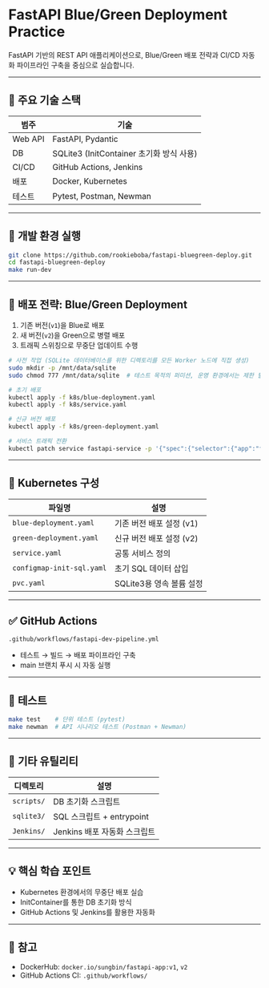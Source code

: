 # FastAPI Blue/Green Deployment Practice

FastAPI 기반의 REST API 애플리케이션으로, Blue/Green 배포 전략과 CI/CD 자동화 파이프라인 구축을 중심으로 실습합니다.

---

## 📌 주요 기술 스택

| 범주       | 기술                                      |
|------------|-------------------------------------------|
| Web API    | FastAPI, Pydantic                         |
| DB         | SQLite3 (InitContainer 초기화 방식 사용)  |
| CI/CD      | GitHub Actions, Jenkins                   |
| 배포       | Docker, Kubernetes                        |
| 테스트     | Pytest, Postman, Newman                   |

---

## 🔧 개발 환경 실행

```bash
git clone https://github.com/rookieboba/fastapi-bluegreen-deploy.git
cd fastapi-bluegreen-deploy
make run-dev
```

---

## 🚀 배포 전략: Blue/Green Deployment

1. 기존 버전(`v1`)을 Blue로 배포
2. 새 버전(`v2`)을 Green으로 병렬 배포
3. 트래픽 스위칭으로 무중단 업데이트 수행

```bash
# 사전 작업 (SQLite 데이터베이스를 위한 디렉토리를 모든 Worker 노드에 직접 생성)
sudo mkdir -p /mnt/data/sqlite
sudo chmod 777 /mnt/data/sqlite  # 테스트 목적의 퍼미션, 운영 환경에서는 제한 필요

# 초기 배포
kubectl apply -f k8s/blue-deployment.yaml
kubectl apply -f k8s/service.yaml

# 신규 버전 배포
kubectl apply -f k8s/green-deployment.yaml

# 서비스 트래픽 전환
kubectl patch service fastapi-service -p '{"spec":{"selector":{"app":"fastapi", "version":"green"}}}'
```

---

## 📂 Kubernetes 구성

| 파일명                           | 설명                                 |
|----------------------------------|--------------------------------------|
| `blue-deployment.yaml`          | 기존 버전 배포 설정 (v1)             |
| `green-deployment.yaml`         | 신규 버전 배포 설정 (v2)             |
| `service.yaml`                  | 공통 서비스 정의                     |
| `configmap-init-sql.yaml`       | 초기 SQL 데이터 삽입                 |
| `pvc.yaml`                      | SQLite3용 영속 볼륨 설정             |

---

## ✅ GitHub Actions

`.github/workflows/fastapi-dev-pipeline.yml`  
- 테스트 → 빌드 → 배포 파이프라인 구축  
- main 브랜치 푸시 시 자동 실행

---

## 🧪 테스트

```bash
make test    # 단위 테스트 (pytest)
make newman  # API 시나리오 테스트 (Postman + Newman)
```

---

## 📁 기타 유틸리티

| 디렉토리         | 설명                            |
|------------------|---------------------------------|
| `scripts/`       | DB 초기화 스크립트              |
| `sqlite3/`        | SQL 스크립트 + entrypoint       |
| `Jenkins/`       | Jenkins 배포 자동화 스크립트    |

---

## 💡 핵심 학습 포인트

- Kubernetes 환경에서의 무중단 배포 실습
- InitContainer를 통한 DB 초기화 방식
- GitHub Actions 및 Jenkins를 활용한 자동화

---

## 🔗 참고

- DockerHub: `docker.io/sungbin/fastapi-app:v1`, `v2`
- GitHub Actions CI: `.github/workflows/`
